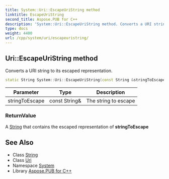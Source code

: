 ```yaml
---
title: System::Uri::EscapeUriString method
linktitle: EscapeUriString
second_title: Aspose.PUB for C++
description: 'System::Uri::EscapeUriString method. Converts a URI string to its escaped representation in C++.'
type: docs
weight: 4400
url: /cpp/system/uri/escapeuristring/
---
```

## Uri::EscapeUriString method


Converts a URI string to its escaped representation.

```cpp
static String System::Uri::EscapeUriString(const String &stringToEscape)
```


| Parameter | Type | Description |
| --- | --- | --- |
| stringToEscape | const String\& | The string to escape |

### ReturnValue

A [String](../../string/) that contains the escaped representation of **stringToEscape**

## See Also

* Class [String](../../string/)
* Class [Uri](../)
* Namespace [System](../../)
* Library [Aspose.PUB for C++](../../../)
